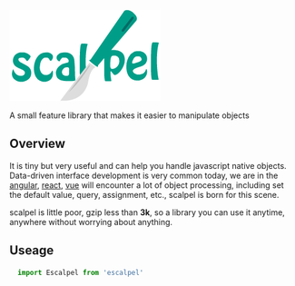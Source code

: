 
![](./logo/logox3.png)

A small feature library that makes it easier to manipulate objects
## Overview

It is tiny but very useful and can help you handle javascript native objects. Data-driven interface development is very common today, we are in the [angular](https://github.com/angular/angular), [react](http://www.github.com/facebook/react), [vue](http://www.github.com/vuejs/vue) will encounter a lot of object processing, including set the default value, query, assignment, etc., scalpel is born for this scene.

scalpel is little poor, gzip less than **3k**, so a library you can use it anytime, anywhere without worrying about anything.

## Useage

```javascript
  import Escalpel from 'escalpel'
```
